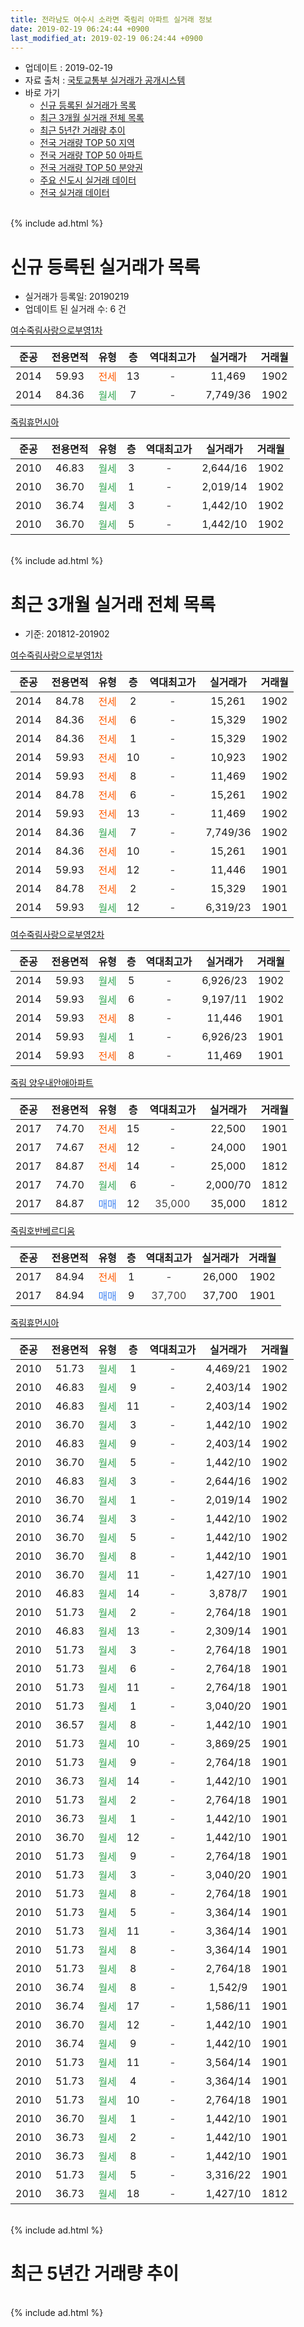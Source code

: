 ```yaml
---
title: 전라남도 여수시 소라면 죽림리 아파트 실거래 정보
date: 2019-02-19 06:24:44 +0900
last_modified_at: 2019-02-19 06:24:44 +0900
---
```


* 업데이트 : 2019-02-19
* 자료 출처 : [국토교통부 실거래가 공개시스템](http://rt.molit.go.kr)
* 바로 가기
    * [신규 등록된 실거래가 목록](#신규-등록된-실거래가-목록)
    * [최근 3개월 실거래 전체 목록](#최근-3개월-실거래-전체-목록)
    * [최근 5년간 거래량 추이](#최근-5년간-거래량-추이)
    * [전국 거래량 TOP 50 지역](https://inasie.github.io/apt-trade-info/최근-3개월-전국에서-가장-거래가-많이-발생한-지역)
    * [전국 거래량 TOP 50 아파트](https://inasie.github.io/apt-trade-info/최근-3개월-전국에서-가장-거래가-많이-발생한-아파트)
    * [전국 거래량 TOP 50 분양권](https://inasie.github.io/apt-trade-info/최근-3개월-전국에서-가장-거래가-많이-발생한-분양권)
    * [주요 신도시 실거래 데이터](https://inasie.github.io/apt-trade-info/주요-신도시)
    * [전국 실거래 데이터](https://inasie.github.io/apt-trade-info/전국)
<br>
{% include ad.html %}
<br>

# 신규 등록된 실거래가 목록
* 실거래가 등록일: 20190219
* 업데이트 된 실거래 수: 6 건


[여수죽림사랑으로부영1차](https://search.naver.com/search.naver?query=%EC%A0%84%EB%9D%BC%EB%82%A8%EB%8F%84+%EC%97%AC%EC%88%98%EC%8B%9C+%EC%86%8C%EB%9D%BC%EB%A9%B4+%EC%A3%BD%EB%A6%BC%EB%A6%AC+%EC%97%AC%EC%88%98%EC%A3%BD%EB%A6%BC%EC%82%AC%EB%9E%91%EC%9C%BC%EB%A1%9C%EB%B6%80%EC%98%811%EC%B0%A8)

|준공|전용면적|유형|층|역대최고가|실거래가|거래월|
|:---:|:---:|:---:|:---:|:---:|:---:|:---:|
|2014|59.93|<span style="color:#ff5a00">전세</span>|13|<span style="color:#444444">-</span>|11,469|1902|
|2014|84.36|<span style="color:#34a853">월세</span>|7|<span style="color:#444444">-</span>|7,749/36|1902|

[죽림휴먼시아](https://search.naver.com/search.naver?query=%EC%A0%84%EB%9D%BC%EB%82%A8%EB%8F%84+%EC%97%AC%EC%88%98%EC%8B%9C+%EC%86%8C%EB%9D%BC%EB%A9%B4+%EC%A3%BD%EB%A6%BC%EB%A6%AC+%EC%A3%BD%EB%A6%BC%ED%9C%B4%EB%A8%BC%EC%8B%9C%EC%95%84)

|준공|전용면적|유형|층|역대최고가|실거래가|거래월|
|:---:|:---:|:---:|:---:|:---:|:---:|:---:|
|2010|46.83|<span style="color:#34a853">월세</span>|3|<span style="color:#444444">-</span>|2,644/16|1902|
|2010|36.70|<span style="color:#34a853">월세</span>|1|<span style="color:#444444">-</span>|2,019/14|1902|
|2010|36.74|<span style="color:#34a853">월세</span>|3|<span style="color:#444444">-</span>|1,442/10|1902|
|2010|36.70|<span style="color:#34a853">월세</span>|5|<span style="color:#444444">-</span>|1,442/10|1902|


<br>
{% include ad.html %}
<br>

# 최근 3개월 실거래 전체 목록
* 기준: 201812-201902


[여수죽림사랑으로부영1차](https://search.naver.com/search.naver?query=%EC%A0%84%EB%9D%BC%EB%82%A8%EB%8F%84+%EC%97%AC%EC%88%98%EC%8B%9C+%EC%86%8C%EB%9D%BC%EB%A9%B4+%EC%A3%BD%EB%A6%BC%EB%A6%AC+%EC%97%AC%EC%88%98%EC%A3%BD%EB%A6%BC%EC%82%AC%EB%9E%91%EC%9C%BC%EB%A1%9C%EB%B6%80%EC%98%811%EC%B0%A8)

|준공|전용면적|유형|층|역대최고가|실거래가|거래월|
|:---:|:---:|:---:|:---:|:---:|:---:|:---:|
|2014|84.78|<span style="color:#ff5a00">전세</span>|2|<span style="color:#444444">-</span>|15,261|1902|
|2014|84.36|<span style="color:#ff5a00">전세</span>|6|<span style="color:#444444">-</span>|15,329|1902|
|2014|84.36|<span style="color:#ff5a00">전세</span>|1|<span style="color:#444444">-</span>|15,329|1902|
|2014|59.93|<span style="color:#ff5a00">전세</span>|10|<span style="color:#444444">-</span>|10,923|1902|
|2014|59.93|<span style="color:#ff5a00">전세</span>|8|<span style="color:#444444">-</span>|11,469|1902|
|2014|84.78|<span style="color:#ff5a00">전세</span>|6|<span style="color:#444444">-</span>|15,261|1902|
|2014|59.93|<span style="color:#ff5a00">전세</span>|13|<span style="color:#444444">-</span>|11,469|1902|
|2014|84.36|<span style="color:#34a853">월세</span>|7|<span style="color:#444444">-</span>|7,749/36|1902|
|2014|84.36|<span style="color:#ff5a00">전세</span>|10|<span style="color:#444444">-</span>|15,261|1901|
|2014|59.93|<span style="color:#ff5a00">전세</span>|12|<span style="color:#444444">-</span>|11,446|1901|
|2014|84.78|<span style="color:#ff5a00">전세</span>|2|<span style="color:#444444">-</span>|15,329|1901|
|2014|59.93|<span style="color:#34a853">월세</span>|12|<span style="color:#444444">-</span>|6,319/23|1901|

[여수죽림사랑으로부영2차](https://search.naver.com/search.naver?query=%EC%A0%84%EB%9D%BC%EB%82%A8%EB%8F%84+%EC%97%AC%EC%88%98%EC%8B%9C+%EC%86%8C%EB%9D%BC%EB%A9%B4+%EC%A3%BD%EB%A6%BC%EB%A6%AC+%EC%97%AC%EC%88%98%EC%A3%BD%EB%A6%BC%EC%82%AC%EB%9E%91%EC%9C%BC%EB%A1%9C%EB%B6%80%EC%98%812%EC%B0%A8)

|준공|전용면적|유형|층|역대최고가|실거래가|거래월|
|:---:|:---:|:---:|:---:|:---:|:---:|:---:|
|2014|59.93|<span style="color:#34a853">월세</span>|5|<span style="color:#444444">-</span>|6,926/23|1902|
|2014|59.93|<span style="color:#34a853">월세</span>|6|<span style="color:#444444">-</span>|9,197/11|1902|
|2014|59.93|<span style="color:#ff5a00">전세</span>|8|<span style="color:#444444">-</span>|11,446|1901|
|2014|59.93|<span style="color:#34a853">월세</span>|1|<span style="color:#444444">-</span>|6,926/23|1901|
|2014|59.93|<span style="color:#ff5a00">전세</span>|8|<span style="color:#444444">-</span>|11,469|1901|

[죽림 양우내안애아파트](https://search.naver.com/search.naver?query=%EC%A0%84%EB%9D%BC%EB%82%A8%EB%8F%84+%EC%97%AC%EC%88%98%EC%8B%9C+%EC%86%8C%EB%9D%BC%EB%A9%B4+%EC%A3%BD%EB%A6%BC%EB%A6%AC+%EC%A3%BD%EB%A6%BC+%EC%96%91%EC%9A%B0%EB%82%B4%EC%95%88%EC%95%A0%EC%95%84%ED%8C%8C%ED%8A%B8)

|준공|전용면적|유형|층|역대최고가|실거래가|거래월|
|:---:|:---:|:---:|:---:|:---:|:---:|:---:|
|2017|74.70|<span style="color:#ff5a00">전세</span>|15|<span style="color:#444444">-</span>|22,500|1901|
|2017|74.67|<span style="color:#ff5a00">전세</span>|12|<span style="color:#444444">-</span>|24,000|1901|
|2017|84.87|<span style="color:#ff5a00">전세</span>|14|<span style="color:#444444">-</span>|25,000|1812|
|2017|74.70|<span style="color:#34a853">월세</span>|6|<span style="color:#444444">-</span>|2,000/70|1812|
|2017|84.87|<span style="color:#4285f3">매매</span>|12|<span style="color:#444444">35,000</span>|35,000|1812|

[죽림호반베르디움](https://search.naver.com/search.naver?query=%EC%A0%84%EB%9D%BC%EB%82%A8%EB%8F%84+%EC%97%AC%EC%88%98%EC%8B%9C+%EC%86%8C%EB%9D%BC%EB%A9%B4+%EC%A3%BD%EB%A6%BC%EB%A6%AC+%EC%A3%BD%EB%A6%BC%ED%98%B8%EB%B0%98%EB%B2%A0%EB%A5%B4%EB%94%94%EC%9B%80)

|준공|전용면적|유형|층|역대최고가|실거래가|거래월|
|:---:|:---:|:---:|:---:|:---:|:---:|:---:|
|2017|84.94|<span style="color:#ff5a00">전세</span>|1|<span style="color:#444444">-</span>|26,000|1902|
|2017|84.94|<span style="color:#4285f3">매매</span>|9|<span style="color:#444444">37,700</span>|37,700|1901|

[죽림휴먼시아](https://search.naver.com/search.naver?query=%EC%A0%84%EB%9D%BC%EB%82%A8%EB%8F%84+%EC%97%AC%EC%88%98%EC%8B%9C+%EC%86%8C%EB%9D%BC%EB%A9%B4+%EC%A3%BD%EB%A6%BC%EB%A6%AC+%EC%A3%BD%EB%A6%BC%ED%9C%B4%EB%A8%BC%EC%8B%9C%EC%95%84)

|준공|전용면적|유형|층|역대최고가|실거래가|거래월|
|:---:|:---:|:---:|:---:|:---:|:---:|:---:|
|2010|51.73|<span style="color:#34a853">월세</span>|1|<span style="color:#444444">-</span>|4,469/21|1902|
|2010|46.83|<span style="color:#34a853">월세</span>|9|<span style="color:#444444">-</span>|2,403/14|1902|
|2010|46.83|<span style="color:#34a853">월세</span>|11|<span style="color:#444444">-</span>|2,403/14|1902|
|2010|36.70|<span style="color:#34a853">월세</span>|3|<span style="color:#444444">-</span>|1,442/10|1902|
|2010|46.83|<span style="color:#34a853">월세</span>|9|<span style="color:#444444">-</span>|2,403/14|1902|
|2010|36.70|<span style="color:#34a853">월세</span>|5|<span style="color:#444444">-</span>|1,442/10|1902|
|2010|46.83|<span style="color:#34a853">월세</span>|3|<span style="color:#444444">-</span>|2,644/16|1902|
|2010|36.70|<span style="color:#34a853">월세</span>|1|<span style="color:#444444">-</span>|2,019/14|1902|
|2010|36.74|<span style="color:#34a853">월세</span>|3|<span style="color:#444444">-</span>|1,442/10|1902|
|2010|36.70|<span style="color:#34a853">월세</span>|5|<span style="color:#444444">-</span>|1,442/10|1902|
|2010|36.70|<span style="color:#34a853">월세</span>|8|<span style="color:#444444">-</span>|1,442/10|1901|
|2010|36.70|<span style="color:#34a853">월세</span>|11|<span style="color:#444444">-</span>|1,427/10|1901|
|2010|46.83|<span style="color:#34a853">월세</span>|14|<span style="color:#444444">-</span>|3,878/7|1901|
|2010|51.73|<span style="color:#34a853">월세</span>|2|<span style="color:#444444">-</span>|2,764/18|1901|
|2010|46.83|<span style="color:#34a853">월세</span>|13|<span style="color:#444444">-</span>|2,309/14|1901|
|2010|51.73|<span style="color:#34a853">월세</span>|3|<span style="color:#444444">-</span>|2,764/18|1901|
|2010|51.73|<span style="color:#34a853">월세</span>|6|<span style="color:#444444">-</span>|2,764/18|1901|
|2010|51.73|<span style="color:#34a853">월세</span>|11|<span style="color:#444444">-</span>|2,764/18|1901|
|2010|51.73|<span style="color:#34a853">월세</span>|1|<span style="color:#444444">-</span>|3,040/20|1901|
|2010|36.57|<span style="color:#34a853">월세</span>|8|<span style="color:#444444">-</span>|1,442/10|1901|
|2010|51.73|<span style="color:#34a853">월세</span>|10|<span style="color:#444444">-</span>|3,869/25|1901|
|2010|51.73|<span style="color:#34a853">월세</span>|9|<span style="color:#444444">-</span>|2,764/18|1901|
|2010|36.73|<span style="color:#34a853">월세</span>|14|<span style="color:#444444">-</span>|1,442/10|1901|
|2010|51.73|<span style="color:#34a853">월세</span>|2|<span style="color:#444444">-</span>|2,764/18|1901|
|2010|36.73|<span style="color:#34a853">월세</span>|1|<span style="color:#444444">-</span>|1,442/10|1901|
|2010|36.70|<span style="color:#34a853">월세</span>|12|<span style="color:#444444">-</span>|1,442/10|1901|
|2010|51.73|<span style="color:#34a853">월세</span>|9|<span style="color:#444444">-</span>|2,764/18|1901|
|2010|51.73|<span style="color:#34a853">월세</span>|3|<span style="color:#444444">-</span>|3,040/20|1901|
|2010|51.73|<span style="color:#34a853">월세</span>|8|<span style="color:#444444">-</span>|2,764/18|1901|
|2010|51.73|<span style="color:#34a853">월세</span>|5|<span style="color:#444444">-</span>|3,364/14|1901|
|2010|51.73|<span style="color:#34a853">월세</span>|11|<span style="color:#444444">-</span>|3,364/14|1901|
|2010|51.73|<span style="color:#34a853">월세</span>|8|<span style="color:#444444">-</span>|3,364/14|1901|
|2010|51.73|<span style="color:#34a853">월세</span>|8|<span style="color:#444444">-</span>|2,764/18|1901|
|2010|36.74|<span style="color:#34a853">월세</span>|8|<span style="color:#444444">-</span>|1,542/9|1901|
|2010|36.74|<span style="color:#34a853">월세</span>|17|<span style="color:#444444">-</span>|1,586/11|1901|
|2010|36.70|<span style="color:#34a853">월세</span>|12|<span style="color:#444444">-</span>|1,442/10|1901|
|2010|36.74|<span style="color:#34a853">월세</span>|9|<span style="color:#444444">-</span>|1,442/10|1901|
|2010|51.73|<span style="color:#34a853">월세</span>|11|<span style="color:#444444">-</span>|3,564/14|1901|
|2010|51.73|<span style="color:#34a853">월세</span>|4|<span style="color:#444444">-</span>|3,364/14|1901|
|2010|51.73|<span style="color:#34a853">월세</span>|10|<span style="color:#444444">-</span>|2,764/18|1901|
|2010|36.70|<span style="color:#34a853">월세</span>|1|<span style="color:#444444">-</span>|1,442/10|1901|
|2010|36.73|<span style="color:#34a853">월세</span>|2|<span style="color:#444444">-</span>|1,442/10|1901|
|2010|36.73|<span style="color:#34a853">월세</span>|8|<span style="color:#444444">-</span>|1,442/10|1901|
|2010|51.73|<span style="color:#34a853">월세</span>|5|<span style="color:#444444">-</span>|3,316/22|1901|
|2010|36.73|<span style="color:#34a853">월세</span>|18|<span style="color:#444444">-</span>|1,427/10|1812|


<br>
{% include ad.html %}
<br>

# 최근 5년간 거래량 추이


<div style="width:100%;">
    <canvas id="deal_progress" height="200"></canvas>
</div>

<script>
new Chart(document.getElementById("deal_progress"), {
    type: 'line',
    data: {
        labels: ['201402','201403','201404','201405','201406','201407','201408','201409','201410','201411','201412','201501','201502','201503','201504','201505','201506','201507','201508','201509','201510','201511','201512','201601','201602','201603','201604','201605','201606','201607','201608','201609','201610','201611','201612','201701','201702','201703','201704','201705','201706','201707','201708','201709','201710','201711','201712','201801','201802','201803','201804','201805','201806','201807','201808','201809','201810','201811','201812','201901','201902'],
        datasets: [{
            label: '매매',
            pointRadius: 1,
            data: [0, 0, 0, 0, 0, 0, 0, 0, 0, 0, 0, 0, 0, 0, 0, 0, 0, 0, 0, 0, 0, 0, 0, 0, 1, 0, 0, 0, 0, 0, 0, 0, 0, 0, 0, 0, 0, 0, 0, 0, 0, 0, 12, 4, 0, 1, 0, 0, 0, 0, 2, 13, 3, 2, 4, 1, 3, 1, 1, 1, 0],
            borderColor: "rgba(255, 201, 14, 1)",
            backgroundColor: "rgba(255, 201, 14, 0.5)",
            fill: false,
            lineTension: 0
        },{
            label: '전월세',
            pointRadius: 1,
            data: [11, 15, 18, 10, 6, 7, 5, 3, 2, 2, 12, 46, 89, 62, 49, 47, 12, 12, 14, 5, 6, 8, 6, 5, 0, 55, 49, 45, 15, 10, 17, 10, 7, 11, 7, 45, 143, 91, 102, 95, 57, 49, 42, 31, 24, 28, 13, 20, 106, 105, 69, 50, 21, 17, 21, 11, 10, 13, 3, 43, 21],
            borderColor: "rgba(0, 141, 185, 1)",
            backgroundColor: "rgba(0, 141, 185, 0.5)",
            fill: false,
            lineTension: 0
        }
        ]
    },
    options: {
        responsive: true,
        title: {
            display: false
        },
        tooltips: {
            mode: 'index',
            intersect: false
        },
        hover: {
            mode: 'nearest',
            intersect: true
        },
        scales: {
            xAxes: [{
                display: true,
                scaleLabel: {
                    display: true,
                    labelString: '년/월'
                }
            }],
            yAxes: [{
                display: true,
                ticks: {
                    suggestedMin: 0,
                },
                scaleLabel: {
                    display: true,
                    labelString: '실거래 수'
                }
            }]
        }
    }
});

</script>


<br>
{% include ad.html %}
<br>

